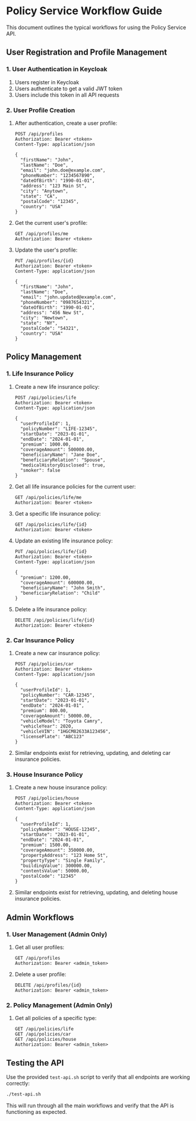 # Policy Service Workflow Guide

This document outlines the typical workflows for using the Policy Service API.

## User Registration and Profile Management

### 1. User Authentication in Keycloak

1. Users register in Keycloak
2. Users authenticate to get a valid JWT token
3. Users include this token in all API requests

### 2. User Profile Creation

1. After authentication, create a user profile:
   ```http
   POST /api/profiles
   Authorization: Bearer <token>
   Content-Type: application/json
   
   {
     "firstName": "John",
     "lastName": "Doe",
     "email": "john.doe@example.com",
     "phoneNumber": "1234567890",
     "dateOfBirth": "1990-01-01",
     "address": "123 Main St",
     "city": "Anytown",
     "state": "CA",
     "postalCode": "12345",
     "country": "USA"
   }
   ```

2. Get the current user's profile:
   ```http
   GET /api/profiles/me
   Authorization: Bearer <token>
   ```

3. Update the user's profile:
   ```http
   PUT /api/profiles/{id}
   Authorization: Bearer <token>
   Content-Type: application/json
   
   {
     "firstName": "John",
     "lastName": "Doe",
     "email": "john.updated@example.com",
     "phoneNumber": "0987654321",
     "dateOfBirth": "1990-01-01",
     "address": "456 New St",
     "city": "Newtown",
     "state": "NY",
     "postalCode": "54321",
     "country": "USA"
   }
   ```

## Policy Management

### 1. Life Insurance Policy

1. Create a new life insurance policy:
   ```http
   POST /api/policies/life
   Authorization: Bearer <token>
   Content-Type: application/json
   
   {
     "userProfileId": 1,
     "policyNumber": "LIFE-12345",
     "startDate": "2023-01-01",
     "endDate": "2024-01-01",
     "premium": 1000.00,
     "coverageAmount": 500000.00,
     "beneficiaryName": "Jane Doe",
     "beneficiaryRelation": "Spouse",
     "medicalHistoryDisclosed": true,
     "smoker": false
   }
   ```

2. Get all life insurance policies for the current user:
   ```http
   GET /api/policies/life/me
   Authorization: Bearer <token>
   ```

3. Get a specific life insurance policy:
   ```http
   GET /api/policies/life/{id}
   Authorization: Bearer <token>
   ```

4. Update an existing life insurance policy:
   ```http
   PUT /api/policies/life/{id}
   Authorization: Bearer <token>
   Content-Type: application/json
   
   {
     "premium": 1200.00,
     "coverageAmount": 600000.00,
     "beneficiaryName": "John Smith",
     "beneficiaryRelation": "Child"
   }
   ```

5. Delete a life insurance policy:
   ```http
   DELETE /api/policies/life/{id}
   Authorization: Bearer <token>
   ```

### 2. Car Insurance Policy

1. Create a new car insurance policy:
   ```http
   POST /api/policies/car
   Authorization: Bearer <token>
   Content-Type: application/json
   
   {
     "userProfileId": 1,
     "policyNumber": "CAR-12345",
     "startDate": "2023-01-01",
     "endDate": "2024-01-01",
     "premium": 800.00,
     "coverageAmount": 50000.00,
     "vehicleModel": "Toyota Camry",
     "vehicleYear": 2020,
     "vehicleVIN": "1HGCM82633A123456",
     "licensePlate": "ABC123"
   }
   ```

2. Similar endpoints exist for retrieving, updating, and deleting car insurance policies.

### 3. House Insurance Policy

1. Create a new house insurance policy:
   ```http
   POST /api/policies/house
   Authorization: Bearer <token>
   Content-Type: application/json
   
   {
     "userProfileId": 1,
     "policyNumber": "HOUSE-12345",
     "startDate": "2023-01-01",
     "endDate": "2024-01-01",
     "premium": 1500.00,
     "coverageAmount": 350000.00,
     "propertyAddress": "123 Home St",
     "propertyType": "Single Family",
     "buildingValue": 300000.00,
     "contentsValue": 50000.00,
     "postalCode": "12345"
   }
   ```

2. Similar endpoints exist for retrieving, updating, and deleting house insurance policies.

## Admin Workflows

### 1. User Management (Admin Only)

1. Get all user profiles:
   ```http
   GET /api/profiles
   Authorization: Bearer <admin_token>
   ```

2. Delete a user profile:
   ```http
   DELETE /api/profiles/{id}
   Authorization: Bearer <admin_token>
   ```

### 2. Policy Management (Admin Only)

1. Get all policies of a specific type:
   ```http
   GET /api/policies/life
   GET /api/policies/car
   GET /api/policies/house
   Authorization: Bearer <admin_token>
   ```

## Testing the API

Use the provided `test-api.sh` script to verify that all endpoints are working correctly:

```bash
./test-api.sh
```

This will run through all the main workflows and verify that the API is functioning as expected.